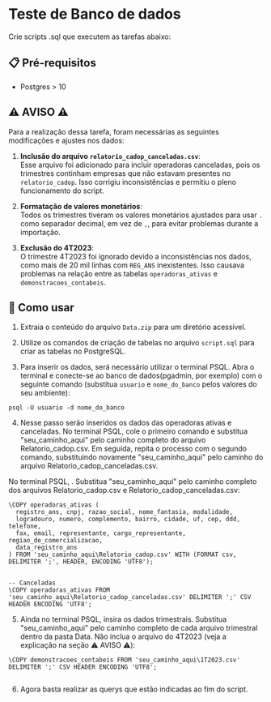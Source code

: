 # Teste de Banco de dados

Crie scripts .sql que executem as tarefas abaixo:

## 📋 Pré-requisitos
- Postgres > 10


## ⚠️ AVISO ⚠️

Para a realização dessa tarefa, foram necessárias as seguintes modificações e ajustes nos dados:

1. **Inclusão do arquivo `relatorio_cadop_canceladas.csv`**:  
   Esse arquivo foi adicionado para incluir operadoras canceladas, pois os trimestres continham empresas que não estavam presentes no `relatorio_cadop`. Isso corrigiu inconsistências e permitiu o pleno funcionamento do script.

2. **Formatação de valores monetários**:  
   Todos os trimestres tiveram os valores monetários ajustados para usar `.` como separador decimal, em vez de `,`, para evitar problemas durante a importação.

3. **Exclusão do 4T2023**:  
   O trimestre 4T2023 foi ignorado devido a inconsistências nos dados, como mais de 20 mil linhas com `REG_ANS` inexistentes. Isso causava problemas na relação entre as tabelas `operadoras_ativas` e `demonstracoes_contabeis`.


## 🚀 Como usar

1. Extraia o conteúdo do arquivo `Data.zip` para um diretório acessível.

2. Utilize os comandos de criação de tabelas no arquivo `script.sql` para criar as tabelas no PostgreSQL.

3. Para inserir os dados, será necessário utilizar o terminal PSQL. Abra o terminal e conecte-se ao banco de dados(pgadmin, por exemplo) com o seguinte comando (substitua `usuario` e `nome_do_banco` pelos valores do seu ambiente):
```
psql -U usuario -d nome_do_banco
```

4. Nesse passo serão inseridos os dados das operadoras ativas e canceladas. No terminal PSQL, cole o primeiro comando e substitua "seu_caminho_aqui" pelo caminho completo do arquivo Relatorio_cadop.csv. Em seguida, repita o processo com o segundo comando, substituindo novamente "seu_caminho_aqui" pelo caminho do arquivo Relatorio_cadop_canceladas.csv.

No terminal PSQL, . Substitua "seu_caminho_aqui" pelo caminho completo dos arquivos Relatorio_cadop.csv e Relatorio_cadop_canceladas.csv:

```
\COPY operadoras_ativas (
  registro_ans, cnpj, razao_social, nome_fantasia, modalidade,
  logradouro, numero, complemento, bairro, cidade, uf, cep, ddd, telefone,
  fax, email, representante, cargo_representante, regiao_de_comercializacao,
  data_registro_ans
) FROM 'seu_caminho_aqui\Relatorio_cadop.csv' WITH (FORMAT csv, DELIMITER ';', HEADER, ENCODING 'UTF8');


-- Canceladas
\COPY operadoras_ativas FROM 'seu_caminho_aqui\Relatorio_cadop_canceladas.csv' DELIMITER ';' CSV HEADER ENCODING 'UTF8';

```

5. Ainda no terminal PSQL, insira os dados trimestrais. Substitua "seu_caminho_aqui" pelo caminho completo de cada arquivo trimestral dentro da pasta Data. Não inclua o arquivo do 4T2023 (veja a explicação na seção ⚠️ AVISO ⚠️):

```
\COPY demonstracoes_contabeis FROM 'seu_caminho_aqui\1T2023.csv' DELIMITER ';' CSV HEADER ENCODING 'UTF8';


```

6. Agora basta realizar as querys que estão indicadas ao fim do script.


